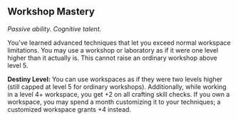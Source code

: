 ## Workshop Mastery

_Passive ability. Cognitive talent._

You've learned advanced techniques that let you exceed normal workspace limitations. You may use a workshop or laboratory as if it were one level higher than it actually is. This cannot raise an ordinary workshop above level 5.

**Destiny Level:**
You can use workspaces as if they were two levels higher (still capped at level 5 for ordinary workshops). Additionally, while working in a level 4+ workspace, you get +2 on all crafting skill checks. If you own a workspace, you may spend a month customizing it to your techniques; a customized workspace grants +4 instead.
